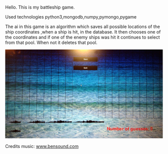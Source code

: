 Hello.
This is my battleship game.

Used technologies python3,mongodb,numpy,pymongo,pygame

The ai in this game is an algorithm which saves all possible locations of the ship coordinates
,when a ship is hit, in the database.
It then chooses one of the coordinates and if one of the enemy ships was hit it continues to select from that pool.
When not it deletes that pool.


![alt text](https://github.com/JankDev/battleship/blob/master/resources/mygame)

Credits music: www.bensound.com
